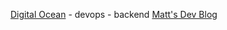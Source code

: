 [Digital Ocean](https://www.digitalocean.com/community/tutorials) - devops - backend
[Matt's Dev Blog](https://mattsegal.dev/)

